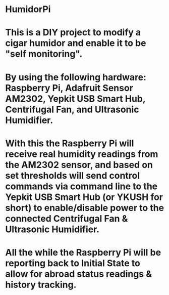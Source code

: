 # HumidorPi
# This is a DIY project to modify a cigar humidor and enable it to be "self monitoring".
# By using the following hardware: Raspberry Pi, Adafruit Sensor AM2302, Yepkit USB Smart Hub, Centrifugal Fan, and Ultrasonic Humidifier.
# With this the Raspberry Pi will receive real humidity readings from the AM2302 sensor, and based on set thresholds will send control commands via command line to the Yepkit USB Smart Hub (or YKUSH for short) to enable/disable power to the connected Centrifugal Fan & Ultrasonic Humidifier.
# All the while the Raspberry Pi will be reporting back to Initial State to allow for abroad status readings & history tracking.
